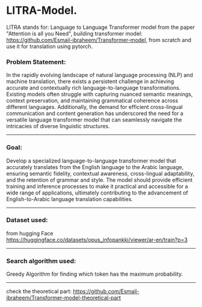 # LlTRA-Model.

LlTRA stands for: Language to Language Transformer model from the paper "Attention is all you Need", building transformer model: https://github.com/Esmail-ibraheem/Transformer-model, from scratch and use it for translation using pytorch.

### Problem Statement:

In the rapidly evolving landscape of natural language processing (NLP) and machine translation, there exists a persistent challenge in achieving accurate and contextually rich language-to-language transformations. Existing models often struggle with capturing nuanced semantic meanings, context preservation, and maintaining grammatical coherence across different languages. Additionally, the demand for efficient cross-lingual communication and content generation has underscored the need for a versatile language transformer model that can seamlessly navigate the intricacies of diverse linguistic structures.

---

### Goal:

Develop a specialized language-to-language transformer model that accurately translates from the English language to the Arabic language, ensuring semantic fidelity, contextual awareness, cross-lingual adaptability, and the retention of grammar and style. The model should provide efficient training and inference processes to make it practical and accessible for a wide range of applications, ultimately contributing to the advancement of English-to-Arabic language translation capabilities.

---

### Dataset used:

from hugging Face 
https://huggingface.co/datasets/opus_infopankki/viewer/ar-en/train?p=3

---

### Search algorithm used:

Greedy Algorithm for finding which token has the maximum probability.

--- 

check the theoretical part: https://github.com/Esmail-ibraheem/Transformer-model-theoretical-part
